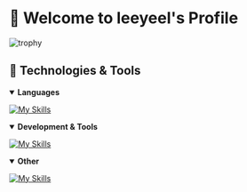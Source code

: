 # 🌟 Welcome to leeyeel's Profile

<img src="https://github-profile-trophy.vercel.app/?username=leeyeel&theme=tokyonight&column=7&no-frame=true" alt="trophy"/>

## 🔧 Technologies & Tools

<details open>
<summary><b>Languages</b></summary>

[![My Skills](https://skillicons.dev/icons?i=js,c,cpp,py,go,qt,fortran)](https://skillicons.dev)
</details>

<details open>
<summary><b>Development & Tools</b></summary>

[![My Skills](https://skillicons.dev/icons?i=vscode,idea,pycharm,clion,git,sourceinsight,github,gitlab,docker,nginx,vim,npm)](https://skillicons.dev)
</details>

<details open>
<summary><b>Other</b></summary>

[![My Skills](https://skillicons.dev/icons?i=arduino,blender,raspberrypi,linux,ubuntu,kali,pytorch,anaconda)](https://skillicons.dev)
</details>
